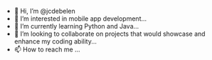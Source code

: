 - 👋 Hi, I’m @jcdebelen
- 👀 I’m interested in mobile app development...
- 🌱 I’m currently learning Python and Java...
- 💞️ I’m looking to collaborate on projects that would showcase and enhance my coding ability...
- 📫 How to reach me ...

<!---
jcdebelen/jcdebelen is a ✨ special ✨ repository because its `README.md` (this file) appears on your GitHub profile.
You can click the Preview link to take a look at your changes.
--->
